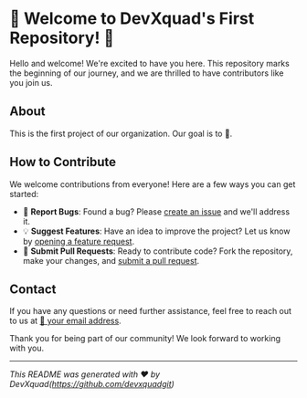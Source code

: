 # 🎉 Welcome to DevXquad's First Repository! 🎉

Hello and welcome! We're excited to have you here. This repository marks the beginning of our journey, and we are thrilled to have contributors like you join us.

## About

This is the first project of our organization. Our goal is to 🌟.

## How to Contribute

We welcome contributions from everyone! Here are a few ways you can get started:

- 🐛 **Report Bugs**: Found a bug? Please [create an issue](#) and we'll address it.
- 💡 **Suggest Features**: Have an idea to improve the project? Let us know by [opening a feature request](#).
- 🔧 **Submit Pull Requests**: Ready to contribute code? Fork the repository, make your changes, and [submit a pull request](#).

## Contact

If you have any questions or need further assistance, feel free to reach out to us at [📧 your email address](mailto:devxquad.info@gmail.com).

Thank you for being part of our community! We look forward to working with you.

---

*This README was generated with ❤️ by DevXquad(https://github.com/devxquadgit)*